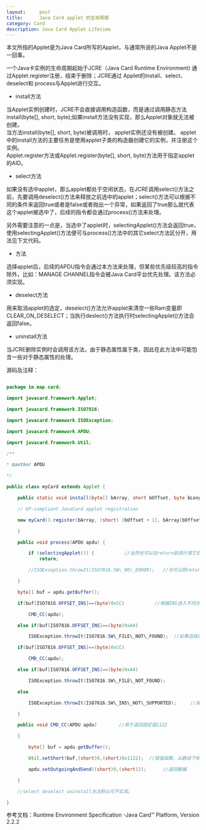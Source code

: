```yaml
---
layout:     post
title:      Java Card applet 的生命周期
category: Card
description: Java Card Applet Lifetime
---
```


本文所指的Applet是为Java Card所写的Applet，与通常所说的Java Applet不是一回事。  

一个Java卡实例的生命周期起始于JCRE（Java Card Runtime Environment) 通过Applet.register注册，结束于删除；JCRE通过 Applet的install、select、 deselect和 process与Applet进行交互。  

  * install方法  

当Applet实例创建时，JCRE不会直接调用构造函数，而是通过调用静态方法install(byte[], short, byte);如果install方法没有实现，那么Applet对象就无法被创建。  
当方法install(byte[], short, byte)被调用时， applet实例还没有被创建。 applet中的install方法的主要任务是使用applet子类的构造器创建它的实例，并注册这个实例。  
Applet.register方法或Applet.register(byte[], short, byte)方法用于指定applet的AID。  

  * select方法  

如果没有选中applet，那么applet都处于空闲状态，在JCRE调用select()方法之前，先要调用deselect()方法来释放之前选中的applet；select()方法可以根据不同的条件来返回true或者是false或者抛出一个异常，如果返回了true那么就代表这个applet被选中了，后续的指令都会通过process()方法来处理。

另外需要注意的一点是，当选中了applet时，selectingApplet()方法会返回true，使用selectingApplet()方法便可与process()方法中的其它select方法区分开，用法见下文代码。  

  * 方法  

选择applet后，后续的APDU指令会通过本方法来处理，但某些优先级较高的指令除外，比如：MANAGE CHANNEL指令会被Java Card平台优先处理。该方法必须实现。  

  * deselect方法  

用来取消applet的选定，deselect()方法允许applet来清空一些Ram变量即CLEAR\_ON\_DESELECT；当执行deslect()方法执行时selectingApplet()方法会返回false。  

  * uninstall方法  

当JCRE删除实例时会调用该方法，由于静态属性属于类，因此在此方法中可能包含一些对于静态属性的处理。  


源码及注释：  
```java

package im.map.card;

import javacard.framework.Applet;

import javacard.framework.ISO7816;

import javacard.framework.ISOException;

import javacard.framework.APDU;

import javacard.framework.Util;

/**

* @author APDU

*/

public class myCard extends Applet {

	public static void install(byte[] bArray, short bOffset, byte bLength) {     

	// GP-compliant JavaCard applet registration

	new myCard().register(bArray, (short) (bOffset + 1), bArray[bOffset]);

	}

	public void process(APDU apdu) {

		if (selectingApplet()) {           //当然也可以在return前进行其它处理使其返回FCI+SW，默认只返回SW。
			return;

		//ISOException.throwIt(ISO7816.SW\_NO\_ERROR);   //也可以把return屏蔽，把这一行放开，作用一样，便于理解。

	}	

	byte[] buf = apdu.getBuffer();

	if(buf[ISO7816.OFFSET_INS]==(byte)0xCC)           //根据INS进入不同方法

		CMD_CC(apdu);

	else if(buf[ISO7816.OFFSET_INS]==(byte)0xA4)

		ISOException.throwIt(ISO7816.SW\_FILE\_NOT\_FOUND);  //如果选择的不是applet并且进入了该process则返回6A82，即SW\_FILE\_NOT\_FOUND

	if(buf[ISO7816.OFFSET_INS]==(byte)0xCC)

		CMD_CC(apdu);

	else if(buf[ISO7816.OFFSET_INS]==(byte)0xA4)

		ISOException.throwIt(ISO7816.SW\_FILE\_NOT_FOUND);

	else

		ISOException.throwIt(ISO7816.SW\_INS\_NOT\_SUPPORTED);     //其它进入process的INS返回6D00，即SW\_INS\_NOT\_SUPPORTED

	}

	public void CMD_CC(APDU apdu)        //用于返回固定值1122

	{

		byte[] buf = apdu.getBuffer();

		Util.setShort(buf,(short)0,(short)0x1122);  //赋值函数，从数组下标0开始，复制两字节的数据0x1122给buf

		apdu.setOutgoingAndSend((short)0,(short)2);      //返回数据

	}

	//select deselect uninstall方法默认可不实现。

}

``` 

参考文档：Runtime Environment Specification -Java Card™ Platform, Version 2.2.2  

